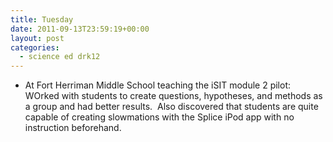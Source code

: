 ```yaml
---
title: Tuesday
date: 2011-09-13T23:59:19+00:00
layout: post
categories:
  - science ed drk12
---
```

  * At Fort Herriman Middle School teaching the iSIT module 2 pilot: WOrked with students to create questions, hypotheses, and methods as a group and had better results.  Also discovered that students are quite capable of creating slowmations with the Splice iPod app with no instruction beforehand.
